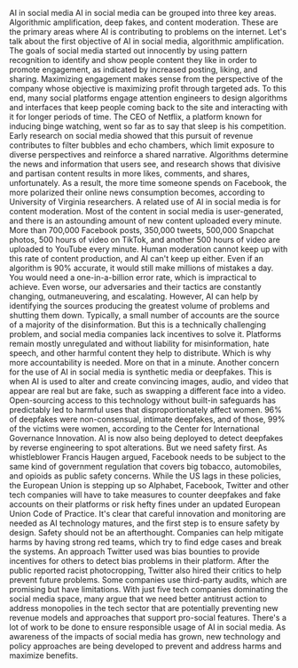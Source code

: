 AI in social media
AI in social media can be grouped into three key areas. Algorithmic amplification, deep fakes, and content moderation. These are the primary areas where AI is contributing to problems on the internet. Let's talk about the first objective of AI in social media, algorithmic amplification. The goals of social media started out innocently by using pattern recognition to identify and show people content they like in order to promote engagement, as indicated by increased posting, liking, and sharing. Maximizing engagement makes sense from the perspective of the company whose objective is maximizing profit through targeted ads. To this end, many social platforms engage attention engineers to design algorithms and interfaces that keep people coming back to the site and interacting with it for longer periods of time. The CEO of Netflix, a platform known for inducing binge watching, went so far as to say that sleep is his competition. Early research on social media showed that this pursuit of revenue contributes to filter bubbles and echo chambers, which limit exposure to diverse perspectives and reinforce a shared narrative. Algorithms determine the news and information that users see, and research shows that divisive and partisan content results in more likes, comments, and shares, unfortunately. As a result, the more time someone spends on Facebook, the more polarized their online news consumption becomes, according to University of Virginia researchers. A related use of AI in social media is for content moderation. Most of the content in social media is user-generated, and there is an astounding amount of new content uploaded every minute. More than 700,000 Facebook posts, 350,000 tweets, 500,000 Snapchat photos, 500 hours of video on TikTok, and another 500 hours of video are uploaded to YouTube every minute. Human moderation cannot keep up with this rate of content production, and AI can't keep up either. Even if an algorithm is 90% accurate, it would still make millions of mistakes a day. You would need a one-in-a-billion error rate, which is impractical to achieve. Even worse, our adversaries and their tactics are constantly changing, outmaneuvering, and escalating. However, AI can help by identifying the sources producing the greatest volume of problems and shutting them down. Typically, a small number of accounts are the source of a majority of the disinformation. But this is a technically challenging problem, and social media companies lack incentives to solve it. Platforms remain mostly unregulated and without liability for misinformation, hate speech, and other harmful content they help to distribute. Which is why more accountability is needed. More on that in a minute. Another concern for the use of AI in social media is synthetic media or deepfakes. This is when AI is used to alter and create convincing images, audio, and video that appear are real but are fake, such as swapping a different face into a video. Open-sourcing access to this technology without built-in safeguards has predictably led to harmful uses that disproportionately affect women. 96% of deepfakes were non-consensual, intimate deepfakes, and of those, 99% of the victims were women, according to the Center for International Governance Innovation. AI is now also being deployed to detect deepfakes by reverse engineering to spot alterations. But we need safety first. As whistleblower Francis Haugen argued, Facebook needs to be subject to the same kind of government regulation that covers big tobacco, automobiles, and opioids as public safety concerns. While the US lags in these policies, the European Union is stepping up so Alphabet, Facebook, Twitter and other tech companies will have to take measures to counter deepfakes and fake accounts on their platforms or risk hefty fines under an updated European Union Code of Practice. It's clear that careful innovation and monitoring are needed as AI technology matures, and the first step is to ensure safety by design. Safety should not be an afterthought. Companies can help mitigate harms by having strong red teams, which try to find edge cases and break the systems. An approach Twitter used was bias bounties to provide incentives for others to detect bias problems in their platform. After the public reported racist photocropping, Twitter also hired their critics to help prevent future problems. Some companies use third-party audits, which are promising but have limitations. With just five tech companies dominating the social media space, many argue that we need better antitrust action to address monopolies in the tech sector that are potentially preventing new revenue models and approaches that support pro-social features. There's a lot of work to be done to ensure responsible usage of AI in social media. As awareness of the impacts of social media has grown, new technology and policy approaches are being developed to prevent and address harms and maximize benefits.